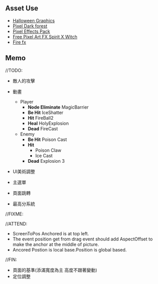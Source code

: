 ## Asset Use
- [Halloween Graphics](https://finalbossblues.itch.io/halloween-graphics)  
- [Pixel Dark forest](https://szadiart.itch.io/pixel-dark-forest)  
- [Pixel Effects Pack](https://codemanu.itch.io/pixelart-effect-pack)  
- [Free Pixel Art FX Spirit X Witch](https://ppeldo.itch.io/2d-pixel-art-game-spellmagic-fx)  
- [Fire fx](https://xyezawr.itch.io/free)  

## Memo
//TODO:
- 敵人的攻擊
- 動畫
    - Player
        - **Node Eliminate** MagicBarrier
        - **Be Hit** IceShatter
        - **Hit** FireBall2
        - **Heal** HolyExplosion
        - **Dead** FireCast
    - Enemy
        - **Be Hit** Poison Cast
        - **Hit**
            - Poison Claw
            - Ice Cast
        - **Dead** Explosion 3


- UI美術調整
- 主選單
- 頁面跳轉
- 最高分系統


//FIXME:

//ATTEND:
- ScreenToPos Anchored is at top left.
- The event position get from drag event should add AspectOffset to make the anchor at the middle of picture.
- Ancored Postion is local base.Position is global based.


//FIN:
- 頁面的基準(添滿寬度為主 高度不跟著變動)
- 定位調整


